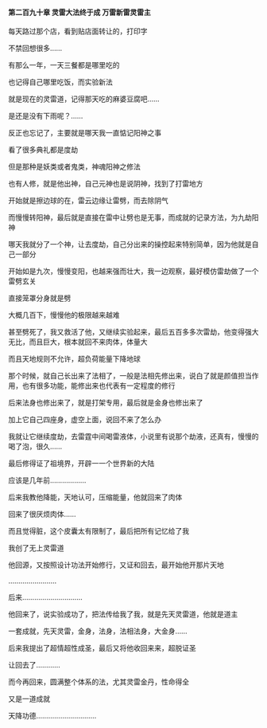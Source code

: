 #### 第二百九十章 灵雷大法终于成 万雷新雷灵雷主

每天路过那个店，看到贴店面转让的，打印字

不禁回想很多……

有那么一年，一天三餐都是哪里吃的

也记得自己哪里吃饭，而实验新法

就是现在的灵雷道，记得那天吃的麻婆豆腐吧……

是还是没有下雨呢？……

反正也忘记了，主要就是哪天我一直惦记阳神之事

看了很多典礼都是度劫

但是那种是妖类或者鬼类，神魂阳神之修法

也有人修，就是他出神，自己元神也是说阴神，找到了打雷地方


开始就是擦边球的在，雷云边缘让雷劈，而去除阴气

而慢慢转阳神，最后就是直接在雷中让劈也是无事，而成就的记录方法，为九劫阳神

哪天我就分了一个神，让去度劫，自己分出来的操控起来特别简单，因为他就是自己一部分

开始如是九次，慢慢变阳，也越来强而壮大，我一边观察，最好模仿雷劫做了一个雷劈玄关

直接笼罩分身就是劈


大概几百下，慢慢他的极限越来越难

甚至劈死了，我又救活了他，又继续实验起来，最后五百多多次雷劫，他变得强大无比，而且巨大，根本就回不来肉体，体量大

而且天地规则不允许，超负荷能量下降地球

那个时候，就自己长出来了法相了，一般是法相先修出来，说白了就是颜值担当作用，也有很多功能，能修出来也代表有一定程度的修行

后来法身也修出来了，就是打架专用，最后就是金身也修出来了

加上它自己四座身，虚空上面，说回不来了怎么办

我就让它继续度劫，去雷霆中间喝雷液体，小说里有说那个劫液，还真有，慢慢的喝了泡，很久……

最后修得证了祖境界，开辟一一个世界新的大陆

应该是几年前………………

后来我教他降能，天地认可，压缩能量，他就回来了肉体

回来了很厌烦肉体……

而且觉得脏，这个皮囊太有限制了，最后把所有记忆给了我

我创了无上灵雷道

他回源，又按照设计功法开始修行，又证和回去，最开始他开那片天地

……………………

后来…………………………

他回来了，说实验成功了，把法传给我了我，就是先天灵雷道，他就是道主

一套成就，先天灵雷，金身，法身，法相法身，大金身……

后来我提出了超情超性成圣，最后又将他收回来来，超脱证圣

让回去了…………

而今再回来，圆满整个体系的法，尤其灵雷金丹，性命得全

又是一道成就

天降功德…………………………

